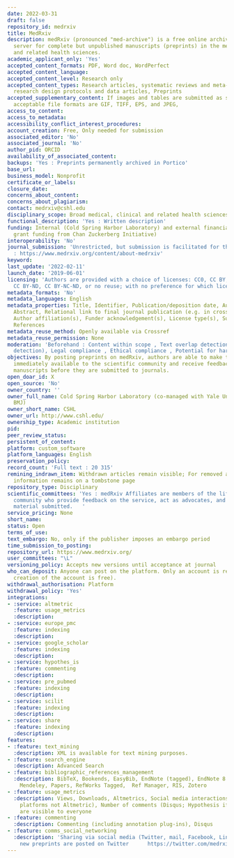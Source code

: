 ```yaml
---
date: 2022-03-31
draft: false
repository_id: medrxiv
title: MedRxiv
description: medRxiv (pronounced "med-archive") is a free online archive and distribution
  server for complete but unpublished manuscripts (preprints) in the medical, clinical,
  and related health sciences.
academic_applicant_only: 'Yes'
accepted_content_formats: PDF, Word doc, WordPerfect
accepted_content_language:
accepted_content_level: Research only
accepted_content_types: Research articles, systematic reviews and meta-analyses, clinical
  research design protocols and data articles, Preprints
accepted_supplementary_content: If images and tables are submitted as separate files,
  acceptable file formats are GIF, TIFF, EPS, and JPEG,
access_to_content:
access_to_metadata:
accessibility_conflict_interest_procedures:
account_creation: Free, Only needed for submission
associated_editor: 'No'
associated_journal: 'No'
author_pid: ORCID
availability_of_associated_content:
backups: 'Yes : Preprints permanently archived in Portico'
base_url:
business_model: Nonprofit
certificate_or_labels:
closure_date:
concerns_about_content:
concerns_about_plagiarism:
contact: medrxiv@cshl.edu
disciplinary_scope: Broad medical, clinical and related health sciences
functional_description: 'Yes : Written description'
funding: Internal (Cold Spring Harbor Laboratory) and external financial support (multiyear
  grant funding from Chan Zuckerberg Initiative)
interoperability: 'No'
journal_submission: 'Unrestricted, but submission is facilitated for those journals
  : https://www.medrxiv.org/content/about-medrxiv'
keyword:
last_update: '2022-02-11'
launch_date: '2019-06-01'
licensing: 'Authors are provided with a choice of licenses: CC0, CC BY, CC BY-NC,
  CC BY-ND, CC BY-NC-ND, or no reuse; with no preference for which license chosen'
metadata_formats: 'No'
metadata_languages: English
metadata_properties: Title, Identifier, Publication/deposition date, Author name(s),
  Abstract, Relational link to final journal publication (e.g. in crossref metadata),
  Author affiliation(s), Funder acknowledgement(s), License type(s), Subject category,
  References
metadata_reuse_method: Openly available via Crossref
metadata_reuse_permission: None
moderation: 'Beforehand : Content within scope , Text overlap detection (plagiarism
  detection), Legal compliance , Ethical compliance , Potential for harm if posted'
objectives: By posting preprints on medRxiv, authors are able to make their findings
  immediately available to the scientific community and receive feedback on draft
  manuscripts before they are submitted to journals.
open_doar_id: X
open_source: 'No'
owner_country: ''
owner_full_name: Cold Spring Harbor Laboratory (co-managed with Yale University and
  BMJ)
owner_short_name: CSHL
owner_url: http://www.cshl.edu/
ownership_type: Academic institution
pid:
peer_review_status:
persistent_of_content:
platform: custom_software
platform_languages: English
preservation_policy:
record_count: 'Full text : 20 315'
remining_indrawn_item: Withdrawn articles remain visible; For removed articles, basic
  information remains on a tombstone page
repository_type: Disciplinary
scientific_committees: 'Yes : medRxiv Affiliates are members of the life sciences
  community who provide feedback on the service, act as advocates, and help in screening
  material submitted.   '
service_pricing: None
short_name:
status: Open
terms_of_use:
text_embargo: No, only if the publisher imposes an embargo period
time_submission_to_posting:
repository_url: https://www.medrxiv.org/
user_committees: "\L"
versioning_policy: Accepts new versions until acceptance at journal
who_can_deposit: Anyone can post on the platform. Only an account is required ( The
  creation of the account is free).
withdrawal_authorisation: Platform
withdrawal_policy: 'Yes'
integrations:
- :service: altmetric
  :feature: usage_metrics
  :description:
- :service: europe_pmc
  :feature: indexing
  :description:
- :service: google_scholar
  :feature: indexing
  :description:
- :service: hypothes_is
  :feature: commenting
  :description:
- :service: pre_pubmed
  :feature: indexing
  :description:
- :service: scilit
  :feature: indexing
  :description:
- :service: share
  :feature: indexing
  :description:
features:
- :feature: text_mining
  :description: XML is available for text mining purposes.
- :feature: search_engine
  :description: Advanced Search
- :feature: bibliographic_references_management
  :description: BibTeX, Bookends, EasyBib, EndNote (tagged), EndNote 8 (xml), Medlars,
    Mendeley, Papers, RefWorks Tagged,  Ref Manager, RIS, Zotero
- :feature: usage_metrics
  :description: Views, Downloads, Altmetrics, Social media interactions (from individual
    platforms not Altmetric), Number of comments (Disqus; Hypothesis if loaded). Those
    are visible to everyone
- :feature: commenting
  :description: Commenting (including annotation plug-ins), Disqus
- :feature: comms_social_networking
  :description: 'Sharing via social media (Twitter, mail, Facebook, LinkedIn). All
    new preprints are posted on Twitter      https://twitter.com/medrxivpreprint'
---
```



